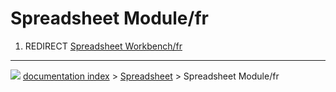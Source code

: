 # Spreadsheet Module/fr
1.  REDIRECT [Spreadsheet Workbench/fr](Spreadsheet_Workbench/fr.md)



---
![](images/Right_arrow.png) [documentation index](../README.md) > [Spreadsheet](Spreadsheet_Workbench.md) > Spreadsheet Module/fr
